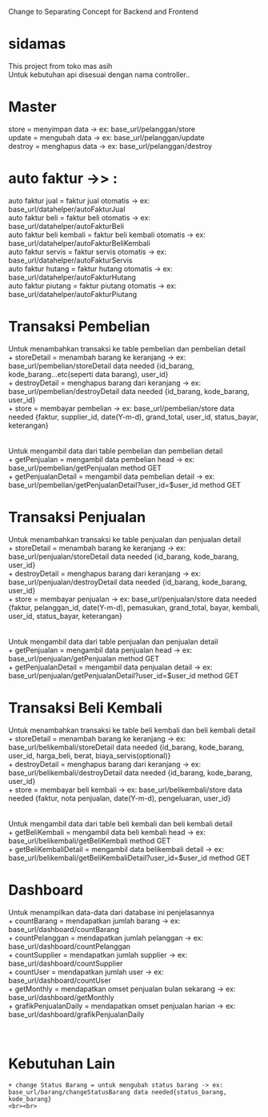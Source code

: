 Change to Separating Concept for Backend and Frontend

# sidamas
This project from toko mas asih  
Untuk kebutuhan api disesuai dengan nama controller..  

# Master  
store = menyimpan data  -> ex: base_url/pelanggan/store  
update = mengubah data  -> ex: base_url/pelanggan/update  
destroy = menghapus data  -> ex: base_url/pelanggan/destroy  

# auto faktur ->>  :  
auto faktur jual = faktur jual otomatis  -> ex: base_url/datahelper/autoFakturJual  
auto faktur beli = faktur beli otomatis  -> ex: base_url/datahelper/autoFakturBeli  
auto faktur beli kembali = faktur beli kembali otomatis  -> ex: base_url/datahelper/autoFakturBeliKembali  
auto faktur servis = faktur servis otomatis  -> ex: base_url/datahelper/autoFakturServis  
auto faktur hutang = faktur hutang otomatis  -> ex: base_url/datahelper/autoFakturHutang  
auto faktur piutang = faktur piutang otomatis  -> ex: base_url/datahelper/autoFakturPiutang  

# Transaksi Pembelian  
Untuk menambahkan transaksi ke table pembelian dan pembelian detail  
    + storeDetail = menambah barang ke keranjang -> ex: base_url/pembelian/storeDetail data needed {id_barang, kode_barang...etc(seperti data barang), user_id}  
    + destroyDetail = menghapus barang dari keranjang -> ex: base_url/pembelian/destroyDetail data needed {id_barang, kode_barang, user_id}  
    + store = membayar pembelian -> ex: base_url/pembelian/store data needed {faktur, supplier_id, date(Y-m-d), grand_total, user_id, status_bayar, keterangan}  
    <br><br>
Untuk mengambil data dari table pembelian dan pembelian detail  
    + getPenjualan = mengambil data pembelian head -> ex: base_url/pembelian/getPenjualan method GET   
    + getPenjualanDetail = mengambil data pembelian detail -> ex: base_url/pembelian/getPenjualanDetail?user_id=$user_id method GET   

# Transaksi Penjualan  
Untuk menambahkan transaksi ke table penjualan dan penjualan detail  
    + storeDetail = menambah barang ke keranjang -> ex: base_url/penjualan/storeDetail data needed {id_barang, kode_barang, user_id}  
    + destroyDetail = menghapus barang dari keranjang -> ex: base_url/penjualan/destroyDetail data needed {id_barang, kode_barang, user_id}  
    + store = membayar penjualan -> ex: base_url/penjualan/store data needed {faktur, pelanggan_id, date(Y-m-d), pemasukan, grand_total, bayar, kembali, user_id, status_bayar, keterangan}  
    <br><br>
Untuk mengambil data dari table penjualan dan penjualan detail  
    + getPenjualan = mengambil data penjualan head -> ex: base_url/penjualan/getPenjualan method GET   
    + getPenjualanDetail = mengambil data penjualan detail -> ex: base_url/penjualan/getPenjualanDetail?user_id=$user_id method GET   

# Transaksi Beli Kembali  
Untuk menambahkan transaksi ke table beli kembali dan beli kembali detail  
    + storeDetail = menambah barang ke keranjang -> ex: base_url/belikembali/storeDetail data needed {id_barang, kode_barang, user_id, harga_beli, berat, biaya_servis(optional)}  
    + destroyDetail = menghapus barang dari keranjang -> ex: base_url/belikembali/destroyDetail data needed {id_barang, kode_barang, user_id}  
    + store = membayar beli kembali -> ex: base_url/belikembali/store data needed {faktur, nota penjualan, date(Y-m-d), pengeluaran, user_id}  
    <br><br>
Untuk mengambil data dari table beli kembali dan beli kembali detail  
    + getBeliKembali = mengambil data beli kembali head -> ex: base_url/belikembali/getBeliKembali method GET   
    + getBeliKembaliDetail = mengambil data belikembali detail -> ex: base_url/belikembali/getBeliKembaliDetail?user_id=$user_id method GET   

# Dashboard  
Untuk menampilkan data-data dari database ini penjelasannya  
    + countBarang = mendapatkan jumlah barang -> ex: base_url/dashboard/countBarang  
    + countPelanggan = mendapatkan jumlah pelanggan -> ex: base_url/dashboard/countPelanggan  
    + countSupplier = mendapatkan jumlah supplier -> ex: base_url/dashboard/countSupplier  
    + countUser = mendapatkan jumlah user -> ex: base_url/dashboard/countUser  
    + getMonthly = mendapatkan omset penjualan bulan sekarang -> ex: base_url/dashboard/getMonthly  
    + grafikPenjualanDaily = mendapatkan omset penjualan harian -> ex: base_url/dashboard/grafikPenjualanDaily  
    <br><br>

# Kebutuhan Lain  
    + change Status Barang = untuk mengubah status barang -> ex: base_url/barang/changeStatusBarang data needed{status_barang, kode_barang}  
    <br><br>
    